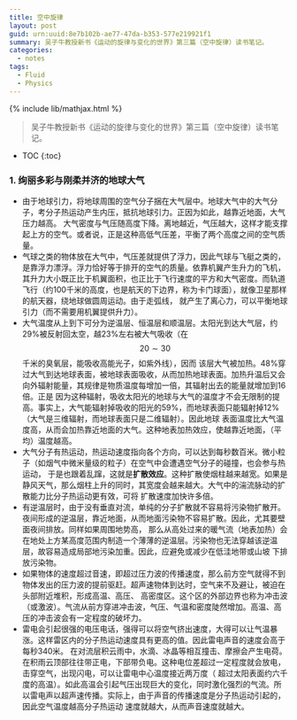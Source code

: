```yaml
---
title: 空中旋律
layout: post
guid: urn:uuid:8e7b102b-ae77-47da-b353-577e219921f1
summary: 吴子牛教授新书《运动的旋律与变化的世界》第三篇（空中旋律）读书笔记。
categories:
  - notes
tags:
  - Fluid
  - Physics
---
```


{% include lib/mathjax.html %}


> 吴子牛教授新书《运动的旋律与变化的世界》第三篇（空中旋律）读书笔记。


* TOC
{:toc}

### 1. 绚丽多彩与刚柔并济的地球大气

- 由于地球引力，将地球周围的空气分子捆在大气层中。地球大气中的大气分子，考分子热运动产生内压，抵抗地球引力。正因为如此，越靠近地面，大气压力越高。
  大气密度与气压随高度下降。离地越近，气压越大，这样才能支撑起上方的空气。或者说，正是这种高低气压差，平衡了两个高度之间的空气质量。
- 气球之类的物体放在大气中，气压差就提供了浮力，因此气球与飞艇之类的，是靠浮力漂浮。浮力恰好等于排开的空气的质量。依靠机翼产生升力的飞机，
  其升力大小既正比于机翼面积，也正比于飞行速度的平方和大气密度。而轨道飞行（约100千米的高度，也是航天的下边界，称为卡门球面），就像卫星那样的航天器，绕地球做圆周运动。由于走弧线，
  就产生了离心力，可以平衡地球引力（而不需要用机翼提供升力）。
- 大气温度从上到下可分为逆温层、恒温层和顺温层。太阳光到达大气层，约29%被反射回太空，越23%左右被大气吸收（在$$20\sim 30$$千米的臭氧层，能吸收高能光子，如紫外线），因而
  该层大气被加热。48%穿过大气到达地球表面，被地球表面吸收，从而加热地球表面。加热升温后又会向外辐射能量，其规律是物质温度每增加一倍，其辐射出去的能量就增加到16倍。正是
  因为这种辐射，吸收太阳光的地球与大气的温度才不会无限制的提高。事实上，大气能辐射掉吸收的阳光的59%，而地球表面只能辐射掉12%（大气是三维辐射，而地球表面只是二维辐射）。因此地球
  表面温度比大气温度高，从而会加热靠近地面的大气。这种地表加热效应，使越靠近地面，（平均）温度越高。
- 大气分子有热运动，热运动速度指向各个方向，可以达到每秒数百米。微小粒子（如烟气中微米量级的粒子）在空气中会遭遇空气分子的碰撞，也会参与热运动，
  于是也跟着乱蹿，这就是**扩散效应**。这种扩散使烟柱越来越宽。如果是静风天气，那么烟柱上升的同时，其宽度会越来越大。大气中的湍流脉动的扩散能力比分子热运动更有效，可将
  扩散速度加快许多倍。
- 有逆温层时，由于没有垂直对流，单纯的分子扩散就不容易将污染物扩散开。夜间形成的逆温层，靠近地面，从而地面污染物不容易扩散。因此，尤其要壁面夜间排放。同样如果周围地势高，
  那么从高处过来的暖气流（地表加热）会在地处上方某高度范围内制造一个薄薄的逆温层。污染物也无法穿越该逆温层，故容易造成局部地污染加重。因此，应避免或减少在低洼地带或山坡
  下排放污染物。
- 如果物体的速度超过音速，即超过压力波的传播速度，那么前方空气就得不到物体发出的压力波的提前驱赶。超声速物体到达时，空气来不及避让，被迫在头部附近堆积，形成高温、高压、
  高密度区。这个区的外部边界也称为冲击波（或激波）。气流从前方穿进冲击波，气压、气温和密度陡然增加。高温、高压的冲击波会有一定程度的破坏力。
- 雷电会引起很强的电压电话，强得可以将空气挤出速度，大得可以让气温暴涨。这样雷区内的分子热运动速度具有更高的值。因此雷电声音的速度会高于每秒340米。
  在对流层积云雨中，水滴、冰晶等相互撞击、摩擦会产生电荷。在积雨云顶部往往带正电，下部带负电。这种电位差超过一定程度就会放电，击穿空气，出现闪电，可以让雷电中心温度接近两万度（
  超过太阳表面约六千度的高温）。如此高温会引起气压出现巨大的变化，同时激化强烈的气流。所以雷电声以超声速传播。实际上，由于声音的传播速度是分子热运动引起的，因此空气温度越高分子热运动
  速度就越大，从而声音速度就越大。
